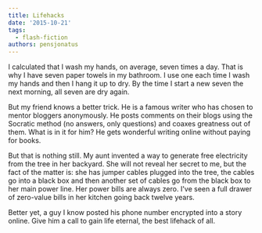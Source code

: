 ```yaml
---
title: Lifehacks
date: '2015-10-21'
tags:
  - flash-fiction
authors: pensjonatus
---
```


I calculated that I wash my hands, on average, seven times a day. That is why I
have seven paper towels in my bathroom. I use one each time I wash my hands and
then I hang it up to dry. By the time I start a new seven the next morning, all
seven are dry again.

<!-- truncate -->

But my friend knows a better trick. He is a famous writer who has chosen to
mentor bloggers anonymously. He posts comments on their blogs using the Socratic
method (no answers, only questions) and coaxes greatness out of them. What is in
it for him? He gets wonderful writing online without paying for books.

But that is nothing still. My aunt invented a way to generate free electricity
from the tree in her backyard. She will not reveal her secret to me, but the
fact of the matter is: she has jumper cables plugged into the tree, the cables
go into a black box and then another set of cables go from the black box to her
main power line. Her power bills are always zero. I've seen a full drawer of
zero-value bills in her kitchen going back twelve years.

Better yet, a guy I know posted his phone number encrypted into a story online.
Give him a call to gain life eternal, the best lifehack of all.
